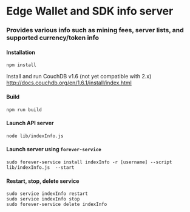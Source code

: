 # Edge Wallet and SDK info server

### Provides various info such as mining fees, server lists, and supported currency/token info

#### Installation

    npm install
    
Install and run CouchDB v1.6 (not yet compatible with 2.x) 
http://docs.couchdb.org/en/1.6.1/install/index.html

#### Build

    npm run build

#### Launch API server

    node lib/indexInfo.js

#### Launch server using `forever-service`

    sudo forever-service install indexInfo -r [username] --script lib/indexInfo.js  --start

#### Restart, stop, delete service

    sudo service indexInfo restart
    sudo service indexInfo stop
    sudo forever-service delete indexInfo

